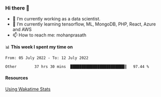 ### Hi there 👋

- 🔭 I’m currently working as a data scientist.
- 🌱 I’m currently learning tensorflow, ML, MongoDB, PHP, React, Azure and AWS
- 📫 How to reach me: mohanprasath

📊 **This week I spent my time on**
<!--START_SECTION:waka-->

```text
From: 05 July 2022 - To: 12 July 2022

Other        37 hrs 30 mins  ████████████████████████▒   97.44 %
```

<!--END_SECTION:waka-->

#### Resources
[Using Wakatime Stats](https://github.com/marketplace/actions/waka-readme)
